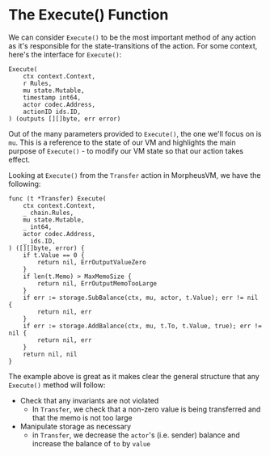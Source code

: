 # The Execute() Function

We can consider `Execute()` to be the most important method of any action as
it's responsible for the state-transitions of the action. For some context,
here's the interface for `Execute()`:

```golang
Execute(
    ctx context.Context,
    r Rules,
    mu state.Mutable,
    timestamp int64,
    actor codec.Address,
    actionID ids.ID,
) (outputs [][]byte, err error)
```

Out of the many parameters provided to `Execute()`, the one we'll focus on is
`mu`. This is a reference to the state of our VM and highlights the main purpose
of `Execute()` - to modify our VM state so that our action takes effect.

Looking at `Execute()` from the `Transfer` action in MorpheusVM, we have the
following:

```golang
func (t *Transfer) Execute(
	ctx context.Context,
	_ chain.Rules,
	mu state.Mutable,
	_ int64,
	actor codec.Address,
	_ ids.ID,
) ([][]byte, error) {
	if t.Value == 0 {
		return nil, ErrOutputValueZero
	}
	if len(t.Memo) > MaxMemoSize {
		return nil, ErrOutputMemoTooLarge
	}
	if err := storage.SubBalance(ctx, mu, actor, t.Value); err != nil {
		return nil, err
	}
	if err := storage.AddBalance(ctx, mu, t.To, t.Value, true); err != nil {
		return nil, err
	}
	return nil, nil
}
```

The example above is great as it makes clear the general structure that any
`Execute()` method will follow:

- Check that any invariants are not violated
  - In `Transfer`, we check that a non-zero value is being transferred and that
    the memo is not too large
- Manipulate storage as necessary
  - in `Transfer`, we decrease the `actor`'s (i.e. sender) balance and increase
    the balance of `to` by `value`

